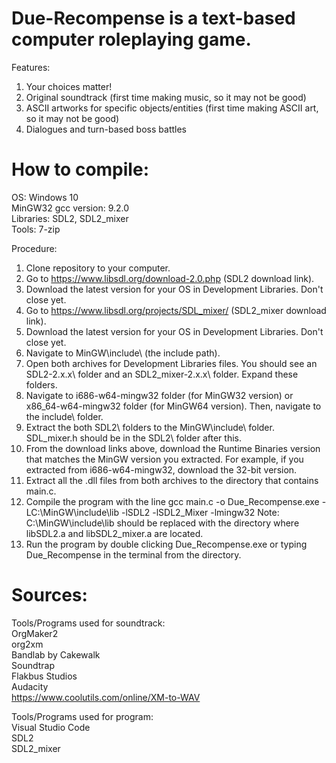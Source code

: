 # Due-Recompense is a text-based computer roleplaying game.

  Features:
1. Your choices matter!
2. Original soundtrack (first time making music, so it may not be good)
3. ASCII artworks for specific objects/entities (first time making ASCII art, so it may not be good)
4. Dialogues and turn-based boss battles

# How to compile:
OS: Windows 10  
MinGW32 gcc version: 9.2.0  
Libraries: SDL2, SDL2_mixer  
Tools: 7-zip  

Procedure:
  1. Clone repository to your computer.
  2. Go to https://www.libsdl.org/download-2.0.php (SDL2 download link).
  3. Download the latest version for your OS in Development Libraries. Don't close yet.
  4. Go to https://www.libsdl.org/projects/SDL_mixer/ (SDL2_mixer download link).
  5. Download the latest version for your OS in Development Libraries. Don't close yet.
  6. Navigate to MinGW\include\ (the include path).
  7. Open both archives for Development Libraries files. You should see an SDL2-2.x.x\ folder and an SDL2_mixer-2.x.x\ folder. Expand these folders.
  8. Navigate to i686-w64-mingw32 folder (for MinGW32 version) or x86_64-w64-mingw32 folder (for MinGW64 version). Then, navigate to the include\ folder.
  9. Extract the both SDL2\ folders to the MinGW\include\ folder. SDL_mixer.h should be in the SDL2\ folder after this.
  10. From the download links above, download the Runtime Binaries version that matches the MinGW version you extracted. For example, if you extracted from i686-w64-mingw32,     download the 32-bit version. 
  11. Extract all the .dll files from both archives to the directory that contains main.c.
  12. Compile the program with the line gcc main.c -o Due_Recompense.exe -LC:\MinGW\include\lib -lSDL2 -lSDL2_Mixer -lmingw32
Note: C:\MinGW\include\lib should be replaced with the directory where libSDL2.a and libSDL2_mixer.a are located.
  13. Run the program by double clicking Due_Recompense.exe or typing Due_Recompense in the terminal from the directory.

# Sources:
Tools/Programs used for soundtrack:  
  OrgMaker2  
  org2xm  
  Bandlab by Cakewalk  
  Soundtrap  
  Flakbus Studios  
  Audacity  
  https://www.coolutils.com/online/XM-to-WAV  

Tools/Programs used for program:  
  Visual Studio Code  
  SDL2  
  SDL2_mixer  
